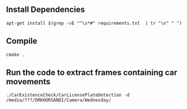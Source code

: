 ## Install Dependencies
```
apt-get install $(grep -vE "^\s*#" requirements.txt  | tr "\n" " ")
```

## Compile
```
cmake .
```
## Run the code to extract frames containing car movements
```
./CarExistenceCheck/CarLicensePlateDetection -d /media/???/DRKHORSANDI/Camera/Wednesday/
```
